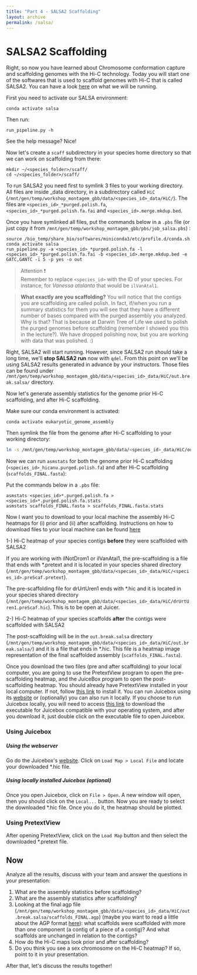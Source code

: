 ```yaml
---
title: "Part 4 - SALSA2 Scaffolding"
layout: archive
permalink: /salsa/
---
```



# SALSA2 Scaffolding

Right, so now you have learned about Chromosome conformation capture and scaffolding genomes with the Hi-C technology. Today you will start one of the softwares that is used to scaffold genomes with Hi-C that is called SALSA2. You can have a look [here](https://github.com/marbl/SALSA) on what we will be running. 

First you need to activate our SALSA environment:

```console
conda activate salsa  
```

Then run:

```console  
run_pipeline.py -h
``` 

See the help message? Nice! 

Now let's create a `scaff` subdirectory in your species home directory so that we can work on scaffolding from there:

```console  
mkdir ~/<species_folder>/scaff/
cd ~/<species_folder>/scaff/  
```

To run SALSA2 you need first to symlink 3 files to your working directory. All files are inside <species>_data directory, in a subdirectory called `HiC` (`/mnt/gen/temp/workshop_montagem_gbb/data/<species_id>_data/HiC/`). The files are `<species_id>_*purged.polish.fa`, `<species_id>_*purged.polish.fa.fai` and `<species_id>.merge.mkdup.bed`. 

Once you have symlinked all files, put the commands below in a `.pbs` file (or just copy it from `/mnt/gen/temp/workshop_montagem_gbb/pbs/job_salsa.pbs`) :

```console
source /bio_temp/share_bio/softwares/miniconda3/etc/profile.d/conda.sh
conda activate salsa
run_pipeline.py -a <species_id>_*purged.polish.fa -l <species_id>_*purged.polish.fa.fai -b <species_id>.merge.mkdup.bed -e GATC,GANTC -i 5 -p yes -o out
``` 

> Attention :exclamation:  
> Remember to replace `<species_id>` with the ID of your species. For instance, for *Vanessa atalanta* that would be `ilVanAtal1`.


> **What exactly are you scaffolding?**
> You will notice that the contigs you are scaffolding are called polish. In fact, if/when you run a summary statistics for them you will see that they have a different number of bases compared with the purged assembly you analyzed. Why is that? That is because at Darwin Tree of Life we used to polish the purged genomes before scaffolding (remember I showed you this in the lecture?). We have dropped polishing now, but you are working with data that was polished. :) 

Right, SALSA2 will start running. However, since SALSA2 run should take a long time, we'll **stop SALSA2 run** now with `qdel`. From this point on we'll be using SALSA2 results generated in advance by your instructors. Those files can be found under `/mnt/gen/temp/workshop_montagem_gbb/data/<species_id>_data/HiC/out.break.salsa/` directory. 

Now let's generate assembly statistics for the genome prior Hi-C scaffolding, and after Hi-C scaffolding. 

Make sure our conda environment is activated:  
```  
conda activate eukaryotic_genome_assembly  
```

Then symlink the file from the genome after Hi-C scaffolding to your working directory:  
```bash  
ln -s /mnt/gen/temp/workshop_montagem_gbb/data/<species_id>_data/HiC/out.break.salsa/scaffolds_FINAL.fasta.gz .
```

Now we can run `asmstats` for both the genome prior Hi-C scaffolding (`<species_id>_hicanu.purged.polish.fa`) and after Hi-C scaffolding (`scaffolds_FINAL.fasta`):

Put the commands below in a `.pbs` file:
```console  
asmstats <species_id>*.purged.polish.fa > <species_id>*.purged.polish.fa.stats
asmstats scaffolds_FINAL.fasta > scaffolds_FINAL.fasta.stats
``` 

Now I want you to download to your local machine the assembly Hi-C heatmaps for (i) prior and (ii) after scaffolding.
Instructions on how to download files to your local machine can be found [here](https://itvgenomics.github.io/gbb_montagem_workshop/logging_on/)

1-) Hi-C heatmap of your species contigs **before** they were scaffolded with SALSA2

If you are working with ilNotDrom1 or ilVanAtal1, the pre-scaffolding is a file that ends with \*.pretext and it is located in your species shared directory (`/mnt/gen/temp/workshop_montagem_gbb/data/<species_id>_data/HiC/<species_id>.preScaf.pretext`). 

The pre-scaffolding file for drUrtUren1 ends with \*.hic and it is located in your species shared directory (`/mnt/gen/temp/workshop_montagem_gbb/data/<species_id>_data/HiC/drUrtUren1.preScaf.hic`). This is to be open at Juicer.

2-) Hi-C heatmap of your species scaffolds **after** the contigs were scaffolded with SALSA2

The post-scaffolding will be in the `out.break.salsa` directory (`/mnt/gen/temp/workshop_montagem_gbb/data/<species_id>_data/HiC/out.break.salsa/`) and it is a file that ends in \*.hic. This file is a heatmap image representation of the final scaffolded assembly (`scaffolds_FINAL.fasta`).

Once you download the two files (pre and after scaffolding) to your local computer, you are going to use the PretextView program to open the pre-scaffolding heatmap, and the JuiceBox program to open the post-scaffolding heatmap. You should already have PretextView installed in your local computer. If not, follow [this link](https://itvgenomics.github.io/gbb_montagem_workshop/pretextView_installation/) to install it. You can run Juicebox using its [website](https://www.aidenlab.org/juicebox/) or (optionally) you can also run it locally. If you choose to run Juicebox locally, you will need to access [this link](https://github.com/aidenlab/Juicebox/wiki/Download) to download the executable for Juicebox compatible with your operating system, and after you download it, just double click on the executable file to open Juicebox.

### Using Juicebox  
##### Using the webserver
Go do the Juicebox's [website](https://www.aidenlab.org/juicebox/). Click on `Load Map > Local File` and locate your downloaded \*.hic file.

##### Using locally installed Juicebox (optional)
Once you open Juicebox, click on `File > Open`. A new window will open, then you should click on the `Local...` button. Now you are ready to select the downloaded \*.hic file. Once you do it, the heatmap should be plotted. 

### Using PretextView
After opening PretextView, click on the `Load Map` button and then select the downloaded \*.pretext file.

## Now 
Analyze all the results, discuss with your team and answer the questions in your presentation:

1. What are the assembly statistics before scaffolding?
2. What are the assembly statistics after scaffolding?
3. Looking at the final agp file (`/mnt/gen/temp/workshop_montagem_gbb/data/<species_id>_data/HiC/out.break.salsa/scaffolds_FINAL.agp`) (maybe you want to read a little about the AGP format [here](https://www.ncbi.nlm.nih.gov/assembly/agp/AGP_Specification/)): what scaffolds were scaffolded with more than one component (a contig of a piece of a contig)? And what scaffolds are unchanged in relation to the contigs?
4. How do the Hi-C maps look prior and after scaffolding?
5. Do you think you see a sex chromosome on the Hi-C heatmap? If so, point to it in your presentation.

After that, let's discuss the results together!
